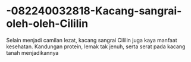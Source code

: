 # -082240032818-Kacang-sangrai-oleh-oleh-Cililin
Selain menjadi camilan lezat, kacang sangrai Cililin juga kaya manfaat kesehatan. Kandungan protein, lemak tak jenuh, serta serat pada kacang tanah menjadikannya 
